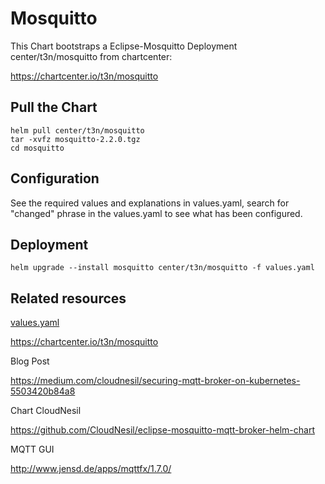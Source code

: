 # Mosquitto

This Chart bootstraps a Eclipse-Mosquitto Deployment center/t3n/mosquitto from chartcenter:

https://chartcenter.io/t3n/mosquitto

## Pull the Chart

```
helm pull center/t3n/mosquitto
tar -xvfz mosquitto-2.2.0.tgz
cd mosquitto
```

## Configuration

See the required values and explanations in values.yaml, search for "changed" phrase in the values.yaml to see what has been configured.

## Deployment

```
helm upgrade --install mosquitto center/t3n/mosquitto -f values.yaml
```

## Related resources

[values.yaml](https://github.com/t3n/helm-charts/blob/master/mosquitto/values.yaml)

https://chartcenter.io/t3n/mosquitto

Blog Post

https://medium.com/cloudnesil/securing-mqtt-broker-on-kubernetes-5503420b84a8

Chart CloudNesil

https://github.com/CloudNesil/eclipse-mosquitto-mqtt-broker-helm-chart

MQTT GUI

http://www.jensd.de/apps/mqttfx/1.7.0/

